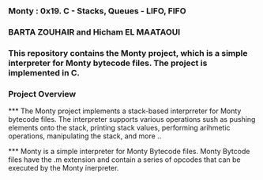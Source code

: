 ### Monty : 0x19. C - Stacks, Queues - LIFO, FIFO

### BARTA ZOUHAIR and Hicham EL MAATAOUI

### This repository contains the Monty project, which is a simple interpreter for Monty bytecode files. The project is implemented in C.

### Project Overview

*** The Monty project implements a stack-based interprreter for Monty bytecode files. The interpreter supports various operations sush as pushing elements onto the stack, printing stack values, performing arihmetic operations, manipulating the stack, and more ..

*** Monty is a simple interpreter for Monty Bytecode files. Monty Bytcode files have the .m extension and contain a series of opcodes that can be executed by the Monty inerpreter.

